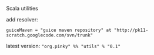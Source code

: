 Scala utilities


add resolver:
```
guiceMaven = "guice maven repository" at "http://pk11-scratch.googlecode.com/svn/trunk"
```

latest version:
```"org.pinky" %% "utils" % "0.1"```